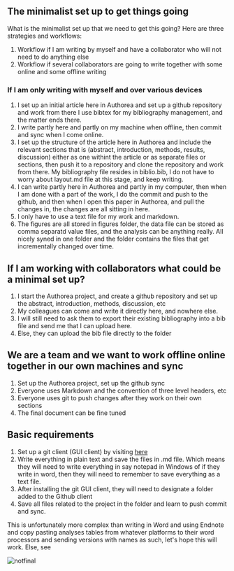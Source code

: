 ## The minimalist set up to get things going

What is the minimalist set up that we need to get this going? Here are three strategies and workflows:

1. Workflow if I am writing by myself and have a collaborator who will not need to do anything else
2. Workflow if several collaborators are going to write together with some online and some offline writing


### If I am only writing with myself and over various devices

1. I set up an initial article here in Authorea and set up a github repository and work from there I use bibtex for my bibliography management, and the matter ends there.
2. I write partly here and partly on my machine when offline, then commit and sync when I come online.
3. I set up the structure of the article here in Authorea and include the relevant sections that is (abstract, introduction, methods, results, discussion) either as one withint the article or as separate files or sections, then push it to a repository and clone the repository and work from there. My bibliography file resides in biblio.bib, I do not have to worry about layout.md file at this stage, and keep writing. 
4. I can write partly here in Authorea and partly in my computer, then when I am done with a part of the work, I do the commit and push to the github, and then when I open this paper in Authorea, and pull the changes in, the changes are all sitting in here. 
5. I only have to use a text file for my work and markdown. 
6. The figures are all stored in figures folder, the data file can be stored as comma separatd value files, and the analysis can be anything really. All nicely syned in one folder and the folder contains the files that get incrementally changed over time. 

## If I am working with collaborators what could be a minimal set up?

1. I start the Authorea project, and create a github repository and set up the abstract, introduction, methods, discussion, etc
2. My colleagues can come and write it directly here, and nowhere else.
3. I will still need to ask them to export their existing bibliography into a bib file and send me that I can upload here. 
4. Else, they can upload the bib file directly to the folder

## We are a team and we want to work offline online together in our own machines and sync

1. Set up the Authorea project, set up the github sync
2. Everyone uses Markdown and the convention of three level headers, etc
3. Everyone uses git to push changes after they work on their own sections
4. The final document can be fine tuned

## Basic requirements

1. Set up a git client (GUI client) by visiting [here](https://git-scm.com/download/gui/linux)
2. Write everything in plain text and save the files in .md file. Which means they will need to write everything in say notepad in Windows of if they write in word, then they will need to remember to save everything as a text file. 
3. After installing the git GUI client, they will need to designate a folder added to the Github client
4. Save all files related to the project in the folder and learn to push commit and sync.

This is unfortunately more complex than writing in Word and using Endnote and copy pasting analyses tables from whatever platforms to their word processors and sending versions with names as such, let's hope this will work. Else, see

![notfinal](http://www.phdcomics.com/comics/archive/phd101212s.gif)  







    
    
    